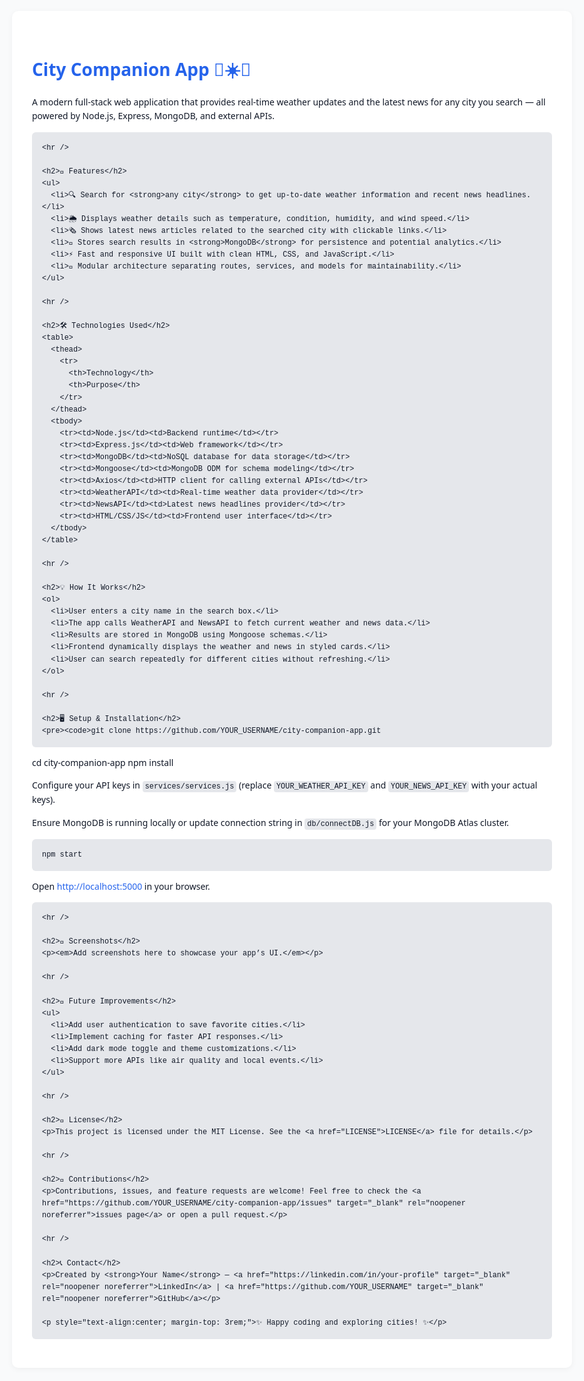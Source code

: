 <!DOCTYPE html>
<html lang="en">
<head>
  <meta charset="UTF-8" />
  <meta name="viewport" content="width=device-width, initial-scale=1" />
  <title>City Companion App - README</title>
  <style>
    body {
      font-family: 'Segoe UI', Tahoma, Geneva, Verdana, sans-serif;
      background: #f9fafb;
      margin: 0;
      padding: 2rem;
      color: #111827;
      max-width: 900px;
      margin-left: auto;
      margin-right: auto;
      line-height: 1.6;
    }
    h1, h2, h3 {
      color: #2563eb;
    }
    pre {
      background: #e5e7eb;
      padding: 1rem;
      overflow-x: auto;
      border-radius: 6px;
    }
    code {
      font-family: 'Courier New', Courier, monospace;
      background: #e5e7eb;
      padding: 2px 4px;
      border-radius: 4px;
    }
    table {
      width: 100%;
      border-collapse: collapse;
      margin: 1rem 0;
    }
    th, td {
      border: 1px solid #d1d5db;
      padding: 0.5rem 1rem;
      text-align: left;
    }
    th {
      background-color: #2563eb;
      color: white;
    }
    a {
      color: #2563eb;
      text-decoration: none;
    }
    a:hover {
      text-decoration: underline;
    }
    hr {
      border: none;
      border-top: 1px solid #d1d5db;
      margin: 2rem 0;
    }
    .container {
      background: white;
      padding: 2rem;
      border-radius: 10px;
      box-shadow: 0 2px 10px rgba(0,0,0,0.05);
    }
  </style>
</head>
<body>
  <div class="container">
    <h1>City Companion App 🌆☀️📰</h1>
    <p>A modern full-stack web application that provides real-time weather updates and the latest news for any city you search — all powered by Node.js, Express, MongoDB, and external APIs.</p>

    <hr />

    <h2>🚀 Features</h2>
    <ul>
      <li>🔍 Search for <strong>any city</strong> to get up-to-date weather information and recent news headlines.</li>
      <li>🌦️ Displays weather details such as temperature, condition, humidity, and wind speed.</li>
      <li>🗞️ Shows latest news articles related to the searched city with clickable links.</li>
      <li>💾 Stores search results in <strong>MongoDB</strong> for persistence and potential analytics.</li>
      <li>⚡ Fast and responsive UI built with clean HTML, CSS, and JavaScript.</li>
      <li>🧩 Modular architecture separating routes, services, and models for maintainability.</li>
    </ul>

    <hr />

    <h2>🛠️ Technologies Used</h2>
    <table>
      <thead>
        <tr>
          <th>Technology</th>
          <th>Purpose</th>
        </tr>
      </thead>
      <tbody>
        <tr><td>Node.js</td><td>Backend runtime</td></tr>
        <tr><td>Express.js</td><td>Web framework</td></tr>
        <tr><td>MongoDB</td><td>NoSQL database for data storage</td></tr>
        <tr><td>Mongoose</td><td>MongoDB ODM for schema modeling</td></tr>
        <tr><td>Axios</td><td>HTTP client for calling external APIs</td></tr>
        <tr><td>WeatherAPI</td><td>Real-time weather data provider</td></tr>
        <tr><td>NewsAPI</td><td>Latest news headlines provider</td></tr>
        <tr><td>HTML/CSS/JS</td><td>Frontend user interface</td></tr>
      </tbody>
    </table>

    <hr />

    <h2>💡 How It Works</h2>
    <ol>
      <li>User enters a city name in the search box.</li>
      <li>The app calls WeatherAPI and NewsAPI to fetch current weather and news data.</li>
      <li>Results are stored in MongoDB using Mongoose schemas.</li>
      <li>Frontend dynamically displays the weather and news in styled cards.</li>
      <li>User can search repeatedly for different cities without refreshing.</li>
    </ol>

    <hr />

    <h2>🖥️ Setup & Installation</h2>
    <pre><code>git clone https://github.com/YOUR_USERNAME/city-companion-app.git
cd city-companion-app
npm install
</code></pre>
    <p>Configure your API keys in <code>services/services.js</code> (replace <code>YOUR_WEATHER_API_KEY</code> and <code>YOUR_NEWS_API_KEY</code> with your actual keys).</p>
    <p>Ensure MongoDB is running locally or update connection string in <code>db/connectDB.js</code> for your MongoDB Atlas cluster.</p>
    <pre><code>npm start
</code></pre>
    <p>Open <a href="http://localhost:5000" target="_blank" rel="noopener noreferrer">http://localhost:5000</a> in your browser.</p>

    <hr />

    <h2>📸 Screenshots</h2>
    <p><em>Add screenshots here to showcase your app’s UI.</em></p>

    <hr />

    <h2>📝 Future Improvements</h2>
    <ul>
      <li>Add user authentication to save favorite cities.</li>
      <li>Implement caching for faster API responses.</li>
      <li>Add dark mode toggle and theme customizations.</li>
      <li>Support more APIs like air quality and local events.</li>
    </ul>

    <hr />

    <h2>📄 License</h2>
    <p>This project is licensed under the MIT License. See the <a href="LICENSE">LICENSE</a> file for details.</p>

    <hr />

    <h2>🙌 Contributions</h2>
    <p>Contributions, issues, and feature requests are welcome! Feel free to check the <a href="https://github.com/YOUR_USERNAME/city-companion-app/issues" target="_blank" rel="noopener noreferrer">issues page</a> or open a pull request.</p>

    <hr />

    <h2>📞 Contact</h2>
    <p>Created by <strong>Your Name</strong> — <a href="https://linkedin.com/in/your-profile" target="_blank" rel="noopener noreferrer">LinkedIn</a> | <a href="https://github.com/YOUR_USERNAME" target="_blank" rel="noopener noreferrer">GitHub</a></p>

    <p style="text-align:center; margin-top: 3rem;">✨ Happy coding and exploring cities! ✨</p>
  </div>
</body>
</html>
